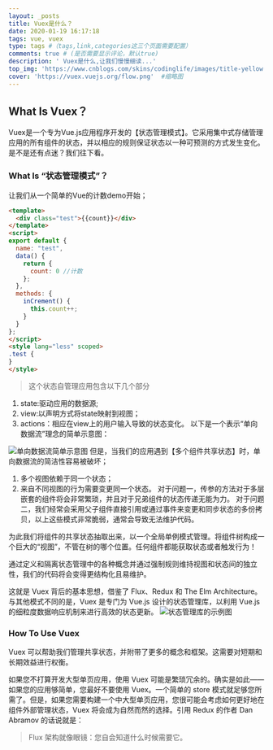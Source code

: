 ```yaml
---
layout: _posts
title: Vuex是什么？
date: 2020-01-19 16:17:18
tags: vue, vuex
type: tags #（tags,link,categories这三个页面需要配置）
comments: true # (是否需要显示评论，默认true)
description: ' Vuex是什么,让我们慢慢细读...'
top_img: 'https://www.cnblogs.com/skins/codinglife/images/title-yellow.png' #设置顶部图
cover: 'https://vuex.vuejs.org/flow.png'  #缩略图
---
```

## What Is Vuex？
 Vuex是一个专为Vue.js应用程序开发的【状态管理模式】。它采用集中式存储管理应用的所有组件的状态，并以相应的规则保证状态以一种可预测的方式发生变化。是不是还有点迷？我们往下看。

### What Is “状态管理模式”？
让我们从一个简单的Vue的计数demo开始；
```HTML
<template>
  <div class="test">{{count}}</div>
</template>
<script>
export default {
  name: "test",
  data() {
    return {
      count: 0 //计数
    };
  },
  methods: {
    inCrement() {
      this.count++;
    }
  }
};
</script>
<style lang="less" scoped>
.test {
}
</style>
```
> 这个状态自管理应用包含以下几个部分
1. state:驱动应用的数据源;
2. view:以声明方式将state映射到视图；
3. actions：相应在view上的用户输入导致的状态变化。
以下是一个表示“单向数据流”理念的简单示意图：

![单向数据流简单示意图](https://vuex.vuejs.org/flow.png)
但是，当我们的应用遇到【多个组件共享状态】时，单向数据流的简洁性容易被破坏；
1. 多个视图依赖于同一个状态；
2. 来自不同视图的行为需要变更同一个状态。
对于问题一，传参的方法对于多层嵌套的组件将会非常繁琐，并且对于兄弟组件的状态传递无能为力。
对于问题二，我们经常会采用父子组件直接引用或通过事件来变更和同步状态的多份拷贝，以上这些模式非常脆弱，通常会导致无法维护代码。

为此我们将组件的共享状态抽取出来，以一个全局单例模式管理。将组件树构成一个巨大的“视图”，不管在树的哪个位置。任何组件都能获取状态或者触发行为！

通过定义和隔离状态管理中的各种概念并通过强制规则维持视图和状态间的独立性，我们的代码将会变得更结构化且易维护。

这就是 Vuex 背后的基本思想，借鉴了 Flux、Redux 和 The Elm Architecture。与其他模式不同的是，Vuex 是专门为 Vue.js 设计的状态管理库，以利用 Vue.js 的细粒度数据响应机制来进行高效的状态更新。
![状态管理库的示例图](https://vuex.vuejs.org/vuex.png)


### How To Use Vuex

Vuex 可以帮助我们管理共享状态，并附带了更多的概念和框架。这需要对短期和长期效益进行权衡。

如果您不打算开发大型单页应用，使用 Vuex 可能是繁琐冗余的。确实是如此——如果您的应用够简单，您最好不要使用 Vuex。一个简单的 store 模式就足够您所需了。但是，如果您需要构建一个中大型单页应用，您很可能会考虑如何更好地在组件外部管理状态，Vuex 将会成为自然而然的选择。引用 Redux 的作者 Dan Abramov 的话说就是：

> Flux 架构就像眼镜：您自会知道什么时候需要它。
